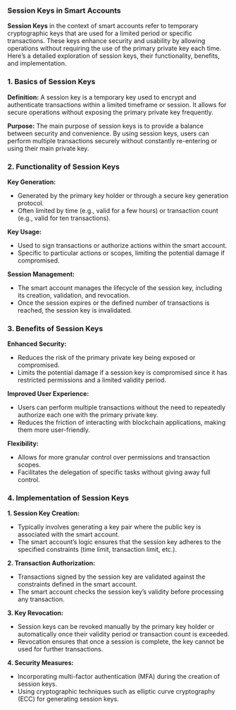 ### Session Keys in Smart Accounts

**Session Keys** in the context of smart accounts refer to temporary cryptographic keys that are used for a limited period or specific transactions. These keys enhance security and usability by allowing operations without requiring the use of the primary private key each time. Here’s a detailed exploration of session keys, their functionality, benefits, and implementation.

### 1. Basics of Session Keys

**Definition:** A session key is a temporary key used to encrypt and authenticate transactions within a limited timeframe or session. It allows for secure operations without exposing the primary private key frequently.

**Purpose:** The main purpose of session keys is to provide a balance between security and convenience. By using session keys, users can perform multiple transactions securely without constantly re-entering or using their main private key.

### 2. Functionality of Session Keys

**Key Generation:**

-   Generated by the primary key holder or through a secure key generation protocol.
-   Often limited by time (e.g., valid for a few hours) or transaction count (e.g., valid for ten transactions).

**Key Usage:**

-   Used to sign transactions or authorize actions within the smart account.
-   Specific to particular actions or scopes, limiting the potential damage if compromised.

**Session Management:**

-   The smart account manages the lifecycle of the session key, including its creation, validation, and revocation.
-   Once the session expires or the defined number of transactions is reached, the session key is invalidated.

### 3. Benefits of Session Keys

**Enhanced Security:**

-   Reduces the risk of the primary private key being exposed or compromised.
-   Limits the potential damage if a session key is compromised since it has restricted permissions and a limited validity period.

**Improved User Experience:**

-   Users can perform multiple transactions without the need to repeatedly authorize each one with the primary private key.
-   Reduces the friction of interacting with blockchain applications, making them more user-friendly.

**Flexibility:**

-   Allows for more granular control over permissions and transaction scopes.
-   Facilitates the delegation of specific tasks without giving away full control.

### 4. Implementation of Session Keys

**1. Session Key Creation:**

-   Typically involves generating a key pair where the public key is associated with the smart account.
-   The smart account’s logic ensures that the session key adheres to the specified constraints (time limit, transaction limit, etc.).

**2. Transaction Authorization:**

-   Transactions signed by the session key are validated against the constraints defined in the smart account.
-   The smart account checks the session key’s validity before processing any transaction.

**3. Key Revocation:**

-   Session keys can be revoked manually by the primary key holder or automatically once their validity period or transaction count is exceeded.
-   Revocation ensures that once a session is complete, the key cannot be used for further transactions.

**4. Security Measures:**

-   Incorporating multi-factor authentication (MFA) during the creation of session keys.
-   Using cryptographic techniques such as elliptic curve cryptography (ECC) for generating session keys.